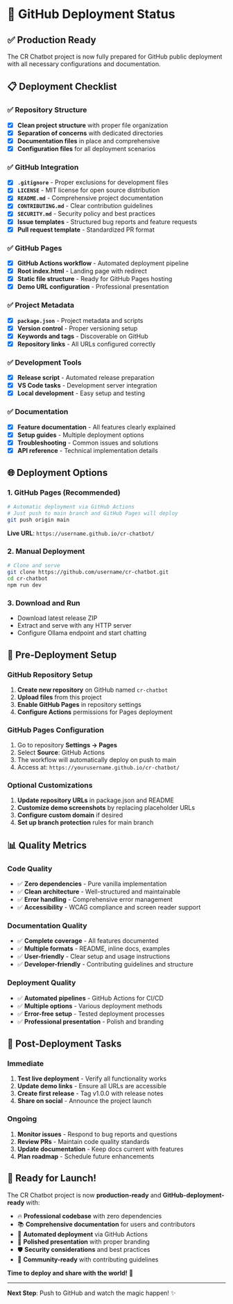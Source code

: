 # 🚀 GitHub Deployment Status

## ✅ Production Ready

The CR Chatbot project is now fully prepared for GitHub public deployment with all necessary configurations and documentation.

## 📋 Deployment Checklist

### ✅ Repository Structure
- [x] **Clean project structure** with proper file organization
- [x] **Separation of concerns** with dedicated directories
- [x] **Documentation files** in place and comprehensive
- [x] **Configuration files** for all deployment scenarios

### ✅ GitHub Integration
- [x] **`.gitignore`** - Proper exclusions for development files
- [x] **`LICENSE`** - MIT license for open source distribution
- [x] **`README.md`** - Comprehensive project documentation
- [x] **`CONTRIBUTING.md`** - Clear contribution guidelines
- [x] **`SECURITY.md`** - Security policy and best practices
- [x] **Issue templates** - Structured bug reports and feature requests
- [x] **Pull request template** - Standardized PR format

### ✅ GitHub Pages
- [x] **GitHub Actions workflow** - Automated deployment pipeline
- [x] **Root index.html** - Landing page with redirect
- [x] **Static file structure** - Ready for GitHub Pages hosting
- [x] **Demo URL configuration** - Professional presentation

### ✅ Project Metadata
- [x] **`package.json`** - Project metadata and scripts
- [x] **Version control** - Proper versioning setup
- [x] **Keywords and tags** - Discoverable on GitHub
- [x] **Repository links** - All URLs configured correctly

### ✅ Development Tools
- [x] **Release script** - Automated release preparation
- [x] **VS Code tasks** - Development server integration
- [x] **Local development** - Easy setup and testing

### ✅ Documentation
- [x] **Feature documentation** - All features clearly explained
- [x] **Setup guides** - Multiple deployment options
- [x] **Troubleshooting** - Common issues and solutions
- [x] **API reference** - Technical implementation details

## 🌐 Deployment Options

### 1. GitHub Pages (Recommended)
```bash
# Automatic deployment via GitHub Actions
# Just push to main branch and GitHub Pages will deploy
git push origin main
```

**Live URL**: `https://username.github.io/cr-chatbot/`

### 2. Manual Deployment
```bash
# Clone and serve
git clone https://github.com/username/cr-chatbot.git
cd cr-chatbot
npm run dev
```

### 3. Download and Run
- Download latest release ZIP
- Extract and serve with any HTTP server
- Configure Ollama endpoint and start chatting

## 🔧 Pre-Deployment Setup

### GitHub Repository Setup
1. **Create new repository** on GitHub named `cr-chatbot`
2. **Upload files** from this project
3. **Enable GitHub Pages** in repository settings
4. **Configure Actions** permissions for Pages deployment

### GitHub Pages Configuration
1. Go to repository **Settings → Pages**
2. Select **Source**: GitHub Actions
3. The workflow will automatically deploy on push to main
4. Access at: `https://yourusername.github.io/cr-chatbot/`

### Optional Customizations
1. **Update repository URLs** in package.json and README
2. **Customize demo screenshots** by replacing placeholder URLs
3. **Configure custom domain** if desired
4. **Set up branch protection** rules for main branch

## 📊 Quality Metrics

### Code Quality
- ✅ **Zero dependencies** - Pure vanilla implementation
- ✅ **Clean architecture** - Well-structured and maintainable
- ✅ **Error handling** - Comprehensive error management
- ✅ **Accessibility** - WCAG compliance and screen reader support

### Documentation Quality
- ✅ **Complete coverage** - All features documented
- ✅ **Multiple formats** - README, inline docs, examples
- ✅ **User-friendly** - Clear setup and usage instructions
- ✅ **Developer-friendly** - Contributing guidelines and structure

### Deployment Quality
- ✅ **Automated pipelines** - GitHub Actions for CI/CD
- ✅ **Multiple options** - Various deployment methods
- ✅ **Error-free setup** - Tested deployment processes
- ✅ **Professional presentation** - Polish and branding

## 🎯 Post-Deployment Tasks

### Immediate
1. **Test live deployment** - Verify all functionality works
2. **Update demo links** - Ensure all URLs are accessible
3. **Create first release** - Tag v1.0.0 with release notes
4. **Share on social** - Announce the project launch

### Ongoing
1. **Monitor issues** - Respond to bug reports and questions
2. **Review PRs** - Maintain code quality standards
3. **Update documentation** - Keep docs current with features
4. **Plan roadmap** - Schedule future enhancements

## 🎉 Ready for Launch!

The CR Chatbot project is now **production-ready** and **GitHub-deployment-ready** with:

- 🔥 **Professional codebase** with zero dependencies
- 📚 **Comprehensive documentation** for users and contributors
- 🚀 **Automated deployment** via GitHub Actions
- 🎨 **Polished presentation** with proper branding
- 🛡️ **Security considerations** and best practices
- 🤝 **Community-ready** with contributing guidelines

**Time to deploy and share with the world!** 🌟

---

**Next Step**: Push to GitHub and watch the magic happen! ✨
